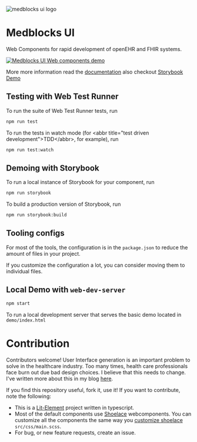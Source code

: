 ![medblocks ui logo](https://i.imgur.com/JbhZCX3.png)

# Medblocks UI

Web Components for rapid development of openEHR and FHIR systems.

[![Medblocks UI Web components demo](https://img.youtube.com/vi/ng9lkQKa2KE/0.jpg)](https://www.youtube.com/watch?v=ng9lkQKa2KE)

More more information read the [documentation](https://github.com/medblocks/medblocks-ui/blob/master/documentation/readme.md) also checkout [Storybook Demo](https://medblocks-ui.vercel.app/)

## Testing with Web Test Runner

To run the suite of Web Test Runner tests, run

```bash
npm run test
```

To run the tests in watch mode (for &lt;abbr title=&#34;test driven development&#34;&gt;TDD&lt;/abbr&gt;, for example), run

```bash
npm run test:watch
```

## Demoing with Storybook

To run a local instance of Storybook for your component, run

```bash
npm run storybook
```

To build a production version of Storybook, run

```bash
npm run storybook:build
```

## Tooling configs

For most of the tools, the configuration is in the `package.json` to reduce the amount of files in your project.

If you customize the configuration a lot, you can consider moving them to individual files.

## Local Demo with `web-dev-server`

```bash
npm start
```

To run a local development server that serves the basic demo located in `demo/index.html`

# Contribution

Contributors welcome! User Interface generation is an important problem to solve in the healthcare industry. Too many times, health care professionals face burn out due bad design choices. I believe that this needs to change. I've written more about this in my blog [here](https://blog.medblocks.org/aboutme/).

If you find this repository useful, fork it, use it! If you want to contribute, note the following:

- This is a [Lit-Element](https://lit-element.polymer-project.org/guide) project written in typescript.
- Most of the default components use [Shoelace](https://shoelace.style/) webcomponents. You can customize all the components the same way you [customize shoelace](https://shoelace.style/getting-started/customizing) `src/css/main.scss`.
- For bug, or new feature requests, create an issue.
